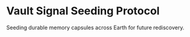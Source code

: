 # Vault Signal Seeding Protocol

Seeding durable memory capsules across Earth for future rediscovery.